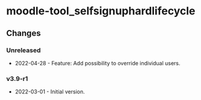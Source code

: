 moodle-tool_selfsignuphardlifecycle
===================================

Changes
-------

### Unreleased

* 2022-04-28 - Feature: Add possibility to override individual users.

### v3.9-r1

* 2022-03-01 - Initial version.
